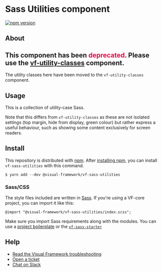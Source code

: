 
# Sass Utilities component

[![npm version](https://badge.fury.io/js/%40visual-framework%2Fvf-sass-utilities.svg)](https://badge.fury.io/js/%40visual-framework%2Fvf-sass-utilities)

## About

<h2>This component has been <span style="color: rgb(228, 0, 70);">deprecated</span>. Please use the <a class="vf-link" href="https://www.npmjs.com/package/@visual-framework/vf-utility-classes">vf-utility-classes</a> component.</h2>

The utility classes here have been moved to the `vf-utility-classes` component.

## Usage

This is a collection of utility-case Sass.

Note that this differs from `vf-utility-classes` as these are not isolated settings (top margin, hide from display, green colour) but rather express a useful behaviour, such as showing some content exclusively for screen readers.

## Install

This repository is distributed with [npm](https://www.npmjs.com/). After [installing npm](https://nodejs.org/), you can install `vf-sass-utilities` with this command.

```
$ yarn add --dev @visual-framework/vf-sass-utilities
```

### Sass/CSS

The style files included are written in [Sass](https://sass-lang.com/). If you're using a VF-core project, you can import it like this:

```
@import "@visual-framework/vf-sass-utilities/index.scss";
```

Make sure you import Sass requirements along with the modules. You can use a [project boilerplate](https://visual-framework.github.io/vf-core/building/) or the [`vf-sass-starter`](https://visual-framework.github.io/vf-core/components/vf-sass-starter/)

## Help

- [Read the Visual Framework troubleshooting](https://visual-framework.github.io/vf-welcome/troubleshooting/)
- [Open a ticket](https://github.com/visual-framework/vf-core/issues)
- [Chat on Slack](https://join.slack.com/t/visual-framework/shared_invite/enQtNDAxNzY0NDg4NTY0LWFhMjEwNGY3ZTk3NWYxNWVjOWQ1ZWE4YjViZmY1YjBkMDQxMTNlNjQ0N2ZiMTQ1ZTZiMGM4NjU5Y2E0MjM3ZGQ)
